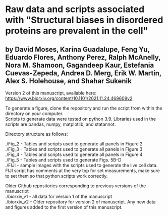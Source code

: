 # Raw data and scripts associated with "Structural biases in disordered proteins are prevalent in the cell" 

## by David Moses, Karina Guadalupe, Feng Yu, Eduardo Flores, Anthony Perez, Ralph McAnelly, Nora M. Shamoon, Gagandeep Kaur, Estefania Cuevas-Zepeda, Andrea D. Merg, Erik W. Martin, Alex S. Holehouse, and Shahar Sukenik

Version 2 of this manuscript, available here: https://www.biorxiv.org/content/10.1101/2021.11.24.469609v2

To generate a figure, clone the repository and run the script from within the directory on your computer.  
Scripts to generate data were tested on python 3.9. Libraries used in the scripts are pandas, numpy, matplotlib, and statannot.

Directory structure as follows:

./Fig_2 - Tables and scripts used to generate all panels in Figure 2  
./Fig_3 - Tables and scripts used to generate all panels in Figure 3  
./Fig_4 - Tables and scripts used to generate all panels in Figure 4  
./Fig_5 - Tables and scripts used to generate Figs. 5B-D  
./FIJI - sample images with the scripts used to generate the live cell data. FIJI script has comments at the very top for set measurements, make sure to set them so that python scripts work correctly.  
  
Older Github repositories corresponding to previous versions of the manuscript  
./biorxiv_v1 - all data for version 1 of the manuscript   
./biorxiv_v2 - Older repository for version 2 of manuscript. Any new data and figures added to the first version of this manuscript.  

